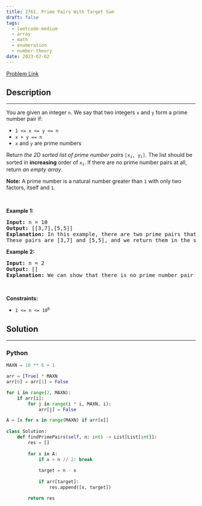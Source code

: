 ```yaml
---
title: 2761. Prime Pairs With Target Sum
draft: false
tags: 
  - leetcode-medium
  - array
  - math
  - enumeration
  - number-theory
date: 2023-07-02
---
```


[Problem Link](https://leetcode.com/problems/prime-pairs-with-target-sum/)

## Description

---
<p>You are given an integer <code>n</code>. We say that two integers <code>x</code> and <code>y</code> form a prime number pair if:</p>

<ul>
	<li><code>1 &lt;= x &lt;= y &lt;= n</code></li>
	<li><code>x + y == n</code></li>
	<li><code>x</code> and <code>y</code> are prime numbers</li>
</ul>

<p>Return <em>the 2D sorted list of prime number pairs</em> <code>[x<sub>i</sub>, y<sub>i</sub>]</code>. The list should be sorted in <strong>increasing</strong> order of <code>x<sub>i</sub></code>. If there are no prime number pairs at all, return <em>an empty array</em>.</p>

<p><strong>Note:</strong> A prime number is a natural number greater than <code>1</code> with only two factors, itself and <code>1</code>.</p>

<p>&nbsp;</p>
<p><strong class="example">Example 1:</strong></p>

<pre>
<strong>Input:</strong> n = 10
<strong>Output:</strong> [[3,7],[5,5]]
<strong>Explanation:</strong> In this example, there are two prime pairs that satisfy the criteria. 
These pairs are [3,7] and [5,5], and we return them in the sorted order as described in the problem statement.
</pre>

<p><strong class="example">Example 2:</strong></p>

<pre>
<strong>Input:</strong> n = 2
<strong>Output:</strong> []
<strong>Explanation:</strong> We can show that there is no prime number pair that gives a sum of 2, so we return an empty array. 
</pre>

<p>&nbsp;</p>
<p><strong>Constraints:</strong></p>

<ul>
	<li><code>1 &lt;= n &lt;= 10<sup>6</sup></code></li>
</ul>


## Solution

---
### Python
``` py title='prime-pairs-with-target-sum'
MAXN = 10 ** 6 + 1

arr = [True] * MAXN
arr[0] = arr[1] = False

for i in range(2, MAXN):
    if arr[i]:
        for j in range(i * i, MAXN, i):
            arr[j] = False

A = [x for x in range(MAXN) if arr[x]]
            
class Solution:
    def findPrimePairs(self, n: int) -> List[List[int]]:
        res = []
        
        for x in A:
            if x > n // 2: break
            
            target = n - x
            
            if arr[target]:
                res.append([x, target])

        return res
```

